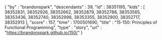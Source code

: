 {
  "by" : "brandonspark",
  "descendants" : 39,
  "id" : 38351195,
  "kids" : [ 38352831, 38352926, 38352662, 38352879, 38352788, 38353565, 38353436, 38352740, 38352998, 38353355, 38352900, 38352717, 38352913 ],
  "score" : 157,
  "time" : 1700501690,
  "title" : "15-150: Principles of Functional Programming",
  "type" : "story",
  "url" : "https://brandonspark.github.io/150/"
}
